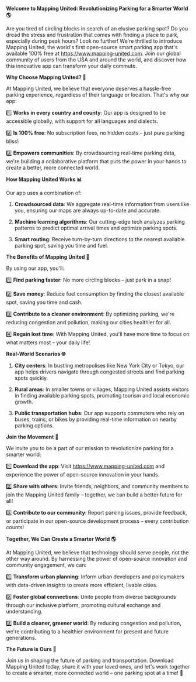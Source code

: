 **Welcome to Mapping United: Revolutionizing Parking for a Smarter World 🌎**

Are you tired of circling blocks in search of an elusive parking spot? Do you dread the stress and frustration that comes with finding a place to park, especially during peak hours? Look no further! We're thrilled to introduce Mapping United, the world's first open-source smart parking app that's available 100% free at https://www.mapping-united.com. Join our global community of users from the USA and around the world, and discover how this innovative app can transform your daily commute.

**Why Choose Mapping United? 🤔**

At Mapping United, we believe that everyone deserves a hassle-free parking experience, regardless of their language or location. That's why our app:

1️⃣ **Works in every country and county**: Our app is designed to be accessible globally, with support for all languages and dialects.

2️⃣ **Is 100% free**: No subscription fees, no hidden costs – just pure parking bliss!

3️⃣ **Empowers communities**: By crowdsourcing real-time parking data, we're building a collaborative platform that puts the power in your hands to create a better, more connected world.

**How Mapping United Works 📊**

Our app uses a combination of:

1. **Crowdsourced data**: We aggregate real-time information from users like you, ensuring our maps are always up-to-date and accurate.

2. **Machine learning algorithms**: Our cutting-edge tech analyzes parking patterns to predict optimal arrival times and optimize parking spots.

3. **Smart routing**: Receive turn-by-turn directions to the nearest available parking spot, saving you time and fuel.

**The Benefits of Mapping United 🌟**

By using our app, you'll:

1️⃣ **Find parking faster**: No more circling blocks – just park in a snap!

2️⃣ **Save money**: Reduce fuel consumption by finding the closest available spot, saving you time and cash.

3️⃣ **Contribute to a cleaner environment**: By optimizing parking, we're reducing congestion and pollution, making our cities healthier for all.

4️⃣ **Regain lost time**: With Mapping United, you'll have more time to focus on what matters most – your daily life!

**Real-World Scenarios 🌐**

1. **City centers**: In bustling metropolises like New York City or Tokyo, our app helps drivers navigate through congested streets and find parking spots quickly.

2. **Rural areas**: In smaller towns or villages, Mapping United assists visitors in finding available parking spots, promoting tourism and local economic growth.

3. **Public transportation hubs**: Our app supports commuters who rely on buses, trains, or bikes by providing real-time information on nearby parking options.

**Join the Movement 🌟**

We invite you to be a part of our mission to revolutionize parking for a smarter world:

1️⃣ **Download the app**: Visit https://www.mapping-united.com and experience the power of open-source innovation in your hands.

2️⃣ **Share with others**: Invite friends, neighbors, and community members to join the Mapping United family – together, we can build a better future for all!

3️⃣ **Contribute to our community**: Report parking issues, provide feedback, or participate in our open-source development process – every contribution counts!

**Together, We Can Create a Smarter World 🌎**

At Mapping United, we believe that technology should serve people, not the other way around. By harnessing the power of open-source innovation and community engagement, we can:

1️⃣ **Transform urban planning**: Inform urban developers and policymakers with data-driven insights to create more efficient, livable cities.

2️⃣ **Foster global connections**: Unite people from diverse backgrounds through our inclusive platform, promoting cultural exchange and understanding.

3️⃣ **Build a cleaner, greener world**: By reducing congestion and pollution, we're contributing to a healthier environment for present and future generations.

**The Future is Ours 🌟**

Join us in shaping the future of parking and transportation. Download Mapping United today, share it with your loved ones, and let's work together to create a smarter, more connected world – one parking spot at a time! 💚